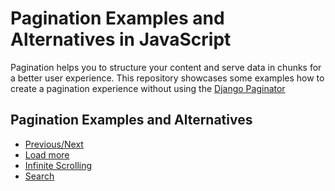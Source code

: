 # Pagination Examples and Alternatives in JavaScript

Pagination helps you to structure your content and serve data in chunks for a better user experience.
This repository showcases some examples how to create a pagination experience without using the [Django Paginator](https://docs.djangoproject.com/en/4.0/ref/paginator)

## Pagination Examples and Alternatives

* [Previous/Next]("examples/previous_next.html")
* [Load more]("examples/load_more.html")
* [Infinite Scrolling]("examples/infinite_scrolling.html")
* [Search]("examples/search.html")

